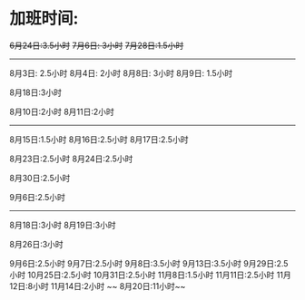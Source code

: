 # 加班时间:

~~6月24日:3.5小时~~
~~7月6日: 3小时~~
~~7月28日:1.5小时~~

---



8月3日: 2.5小时
8月4日: 2小时
8月8日: 3小时
8月9日: 1.5小时

8月18日:3小时

8月10日:2小时
8月11日:2小时

---

8月15日:1.5小时
8月16日:2.5小时
8月17日:2.5小时

8月23日:2.5小时
8月24日:2.5小时

8月30日:2.5小时

9月6日:2.5小时

---




8月18日:3小时
8月19日:3小时

8月26日:3小时

9月6日:2.5小时
9月7日:2.5小时
9月8日:3.5小时
9月13日:3.5小时
9月29日:2.5小时
10月25日:2.5小时
10月31日:2.5小时
11月8日:1.5小时
11月11日:2.5小时
11月12日:8小时
11月14日:2小时
~~     8月20日:11小时~~
